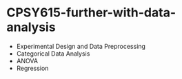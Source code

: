 # CPSY615-further-with-data-analysis

- Experimental Design and Data Preprocessing
- Categorical Data Analysis
- ANOVA
- Regression